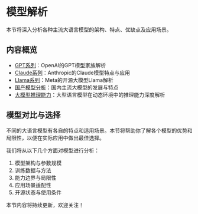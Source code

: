 # 模型解析

本节将深入分析各种主流大语言模型的架构、特点、优缺点及应用场景。

## 内容概览

- [GPT系列](./gpt.md)：OpenAI的GPT模型家族解析
- [Claude系列](./claude.md)：Anthropic的Claude模型特点与应用
- [Llama系列](./llama.md)：Meta的开源大模型Llama解析
- [国产模型分析](./chinese-models.md)：国内主流大模型的发展与特点
- [大模型推理能力](./reasoning-capabilities.md)：大型语言模型在动态环境中的推理能力深度解析

## 模型对比与选择

不同的大语言模型有各自的特点和适用场景。本节将帮助你了解各个模型的优势和局限性，以便在实际应用中做出最佳选择。

我们将从以下几个方面对模型进行分析：

1. 模型架构与参数规模
2. 训练数据与方法
3. 能力边界与局限性
4. 应用场景适配性
5. 开源状态与使用条件

本节内容将持续更新，欢迎关注！
